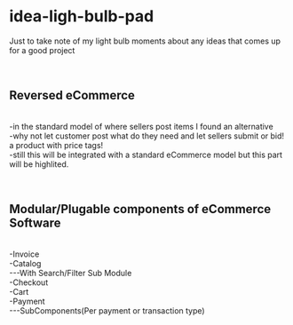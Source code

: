 # idea-ligh-bulb-pad
Just to take note of my light bulb moments about any ideas that comes up for a good project


<br/><h2>Reversed eCommerce</h2>
<br/>-in the standard model of where sellers post items I found an alternative
<br/>-why not let customer post what do they need and let sellers submit or bid! a product with price tags!
<br/>-still this will be integrated with a standard eCommerce model but this part will be highlited.


<br/><h2>Modular/Plugable components of eCommerce Software</h2>
<br/>-Invoice
<br/>-Catalog
<br/> ---With Search/Filter Sub Module
<br/>-Checkout
<br/>-Cart
<br/>-Payment
<br/> ---SubComponents(Per payment or transaction type)



